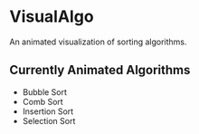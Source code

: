 # VisualAlgo

An animated visualization of sorting algorithms.

<h2>Currently Animated Algorithms</h2>
<ul>
<li>Bubble Sort</li>
<li>Comb Sort</li>
<li>Insertion Sort</li>
<li>Selection Sort</li>
</ul>
